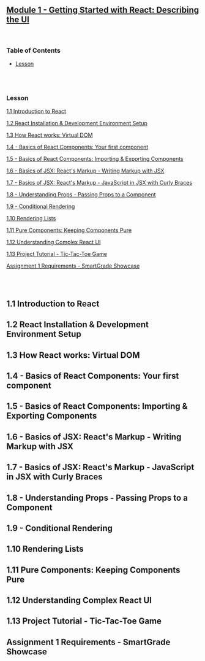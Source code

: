 ## [Module 1 - Getting Started with React: Describing the UI](module-1.md)

<br/>

### Table of Contents

- [Lesson](#lesson)

<br/>
<br/>

### Lesson

[1.1 Introduction to React](#11-introduction-to-react)

[1.2 React Installation & Development Environment Setup](#12-react-installation-development-environment-setup)

[1.3 How React works: Virtual DOM](#13-how-react-works-virtual-dom)

[1.4 - Basics of React Components: Your first component](#14---basics-of-react-components-your-first-component)

[1.5 - Basics of React Components: Importing & Exporting Components](#15---basics-of-react-components-importing-exporting-components)

[1.6 - Basics of JSX: React's Markup - Writing Markup with JSX](#16---basics-of-jsx-reacts-markup---writing-markup-with-jsx)

[1.7 - Basics of JSX: React's Markup - JavaScript in JSX with Curly Braces](#17---basics-of-jsx-reacts-markup---javascript-in-jsx-with-curly-braces)

[1.8 - Understanding Props - Passing Props to a Component](#18---understanding-props---passing-props-to-a-component)

[1.9 - Conditional Rendering](#19---conditional-rendering)

[1.10 Rendering Lists](#110-rendering-lists)

[1.11 Pure Components: Keeping Components Pure](#111-pure-components-keeping-components-pure)

[1.12 Understanding Complex React UI](#112-understanding-complex-react-ui)

[1.13 Project Tutorial - Tic-Tac-Toe Game](#113-project-tutorial---tic-tac-toe-game)

[Assignment 1 Requirements - SmartGrade Showcase](#assignment-1-requirements---smartgrade-showcase)

<br/>
<br/>

## 1.1 Introduction to React

## 1.2 React Installation & Development Environment Setup

## 1.3 How React works: Virtual DOM

## 1.4 - Basics of React Components: Your first component

## 1.5 - Basics of React Components: Importing & Exporting Components

## 1.6 - Basics of JSX: React's Markup - Writing Markup with JSX

## 1.7 - Basics of JSX: React's Markup - JavaScript in JSX with Curly Braces

## 1.8 - Understanding Props - Passing Props to a Component

## 1.9 - Conditional Rendering

## 1.10 Rendering Lists

## 1.11 Pure Components: Keeping Components Pure

## 1.12 Understanding Complex React UI

## 1.13 Project Tutorial - Tic-Tac-Toe Game

## Assignment 1 Requirements - SmartGrade Showcase
